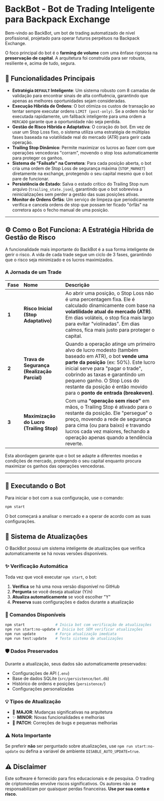 # BackBot - Bot de Trading Inteligente para Backpack Exchange

Bem-vindo ao BackBot, um bot de trading automatizado de nível profissional, projetado para operar futuros perpétuos na Backpack Exchange.

O foco principal do bot é o **farming de volume** com uma ênfase rigorosa na **preservação de capital**. A arquitetura foi construída para ser robusta, resiliente e, acima de tudo, segura.

## 🚀 Funcionalidades Principais

* **Estratégia `DEFAULT` Inteligente**: Um sistema robusto com 8 camadas de validação para encontrar sinais de alta confluência, garantindo que apenas as melhores oportunidades sejam consideradas.
* **Execução Híbrida de Ordens**: O bot otimiza os custos de transação ao tentar sempre executar ordens `LIMIT (post-only)`. Se a ordem não for executada rapidamente, um fallback inteligente para uma ordem a `MERCADO` garante que a oportunidade não seja perdida.
* **Gestão de Risco Híbrida e Adaptativa**: O coração do bot. Em vez de usar um Stop Loss fixo, o sistema utiliza uma estratégia de múltiplas fases baseada na volatilidade real do mercado (ATR) para gerir cada operação.
* **Trailing Stop Dinâmico**: Permite maximizar os lucros ao fazer com que operações vencedoras "corram", movendo o stop loss automaticamente para proteger os ganhos.
* **Sistema de "Failsafe" na Corretora**: Para cada posição aberta, o bot cria uma ordem de Stop Loss de segurança máxima (`STOP_MARKET`) diretamente na exchange, protegendo o seu capital mesmo que o bot pare de funcionar.
* **Persistência de Estado**: Salva o estado crítico do Trailing Stop num arquivo (`trailing_state.json`), garantindo que o bot sobreviva a reinicializações sem perder a gestão das suas posições ativas.
* **Monitor de Ordens Órfãs**: Um serviço de limpeza que periodicamente verifica e cancela ordens de stop que possam ter ficado "órfãs" na corretora após o fecho manual de uma posição.

---

## ⚙️ Como o Bot Funciona: A Estratégia Híbrida de Gestão de Risco

A funcionalidade mais importante do BackBot é a sua forma inteligente de gerir o risco. A vida de cada trade segue um ciclo de 3 fases, garantindo que o risco seja minimizado e os lucros maximizados.

### A Jornada de um Trade

| Fase | Nome | Descrição |
| :--- | :--- | :--- |
| **1** | **Risco Inicial (Stop Adaptativo)** | Ao abrir uma posição, o Stop Loss não é uma percentagem fixa. Ele é calculado dinamicamente com base na **volatilidade atual do mercado (ATR)**. Em dias voláteis, o stop fica mais largo para evitar "violinadas". Em dias calmos, fica mais justo para proteger o capital. |
| **2** | **Trava de Segurança (Realização Parcial)** | Quando a operação atinge um primeiro alvo de lucro modesto (também baseado em ATR), o bot **vende uma parte da posição** (ex: 50%). Este lucro inicial serve para "pagar o trade", cobrindo as taxas e garantindo um pequeno ganho. O Stop Loss do restante da posição é então movido para o **ponto de entrada (breakeven)**. |
| **3** | **Maximização do Lucro (Trailing Stop)** | Com uma **"operação sem risco"** em mãos, o Trailing Stop é ativado para o restante da posição. Ele "persegue" o preço, movendo a rede de segurança para cima (ou para baixo) e travando lucros cada vez maiores, fechando a operação apenas quando a tendência reverte. |

Esta abordagem garante que o bot se adapte a diferentes moedas e condições de mercado, protegendo o seu capital enquanto procura maximizar os ganhos das operações vencedoras.

---

## 🚀 Executando o Bot

Para iniciar o bot com a sua configuração, use o comando:

```bash
npm start
```

O bot começará a analisar o mercado e a operar de acordo com as suas configurações.

## 🔄 Sistema de Atualizações

O BackBot possui um sistema inteligente de atualizações que verifica automaticamente se há novas versões disponíveis.

### ✨ Verificação Automática

Toda vez que você executar `npm start`, o bot:
1. **Verifica** se há uma nova versão disponível no GitHub
2. **Pergunta** se você deseja atualizar (Y/n)
3. **Atualiza automaticamente** se você escolher "Y"
4. **Preserva** suas configurações e dados durante a atualização

### 🎯 Comandos Disponíveis

```bash
npm start              # Inicia bot com verificação de atualizações
npm run start:no-update # Inicia bot SEM verificar atualizações
npm run update         # Força atualização imediata
npm run test:update    # Testa sistema de atualizações
```

### 🛡️ Dados Preservados

Durante a atualização, seus dados são automaticamente preservados:
- Configurações de API (`.env`)
- Base de dados SQLite (`src/persistence/bot.db`)
- Histórico de ordens e posições (`persistence/`)
- Configurações personalizadas

### 💡 Tipos de Atualização

- 🚀 **MAJOR**: Mudanças significativas na arquitetura
- ✨ **MINOR**: Novas funcionalidades e melhorias
- 🔧 **PATCH**: Correções de bugs e pequenas melhorias

### ⚠️ Nota Importante

Se preferir **não** ser perguntado sobre atualizações, use `npm run start:no-update` ou defina a variável de ambiente `DISABLE_AUTO_UPDATE=true`.

## ⚠️ Disclaimer

Este software é fornecido para fins educacionais e de pesquisa. O trading de criptomoedas envolve riscos significativos. Os autores não se responsabilizam por quaisquer perdas financeiras. **Use por sua conta e risco.**